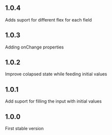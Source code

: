 ## 1.0.4

Adds suport for different flex for each field

## 1.0.3

Adding onChange properties

## 1.0.2

Improve colapsed state while feeding initial values

## 1.0.1

Add suport for filling the input with initial values

## 1.0.0

First stable version
